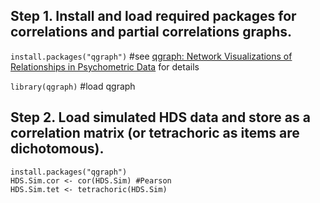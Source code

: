 ## Step 1. Install and load required packages for correlations and partial correlations graphs.
`install.packages("qgraph")` #see [qgraph: Network Visualizations of Relationships in Psychometric Data](http://www.jstatsoft.org/v48/i04/) for details 

`library(qgraph)` #load qgraph

## Step 2. Load simulated HDS data and store as a correlation matrix (or tetrachoric as items are dichotomous).

```Rouge
install.packages("qgraph")
HDS.Sim.cor <- cor(HDS.Sim) #Pearson
HDS.Sim.tet <- tetrachoric(HDS.Sim)
```

